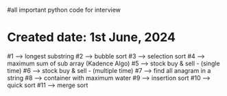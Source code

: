 #all important python code for interview
# Created date: 1st June, 2024
#1    --> longest substring
#2    --> bubble sort
#3    --> selection sort
#4    --> maximum sum of sub array (Kadence Algo)
#5    --> stock buy & sell - (single time)
#6    --> stock buy & sell - (multiple time)
#7    --> find all anagram in a string
#8    --> container with maximum water
#9    --> insertion sort
#10   --> quick sort
#11   --> merge sort
